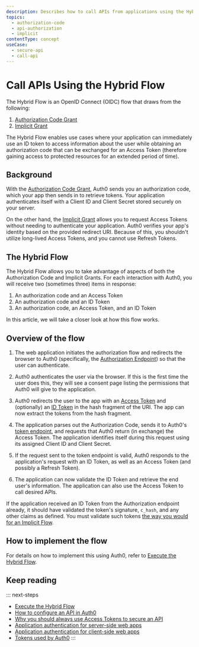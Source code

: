 ```yaml
---
description: Describes how to call APIs from applications using the Hybrid Flow
topics:
  - authorization-code
  - api-authorization
  - implicit
contentType: concept
useCase:
  - secure-api
  - call-api
---
```

# Call APIs Using the Hybrid Flow

The Hybrid Flow is an OpenID Connect (OIDC) flow that draws from the following:

1. [Authorization Code Grant](/api-auth/grant/authorization-code)
2. [Implicit Grant](/articles/api-auth/grant/implicit)

The Hybrid Flow enables use cases where your application can immediately use an ID token to access information about the user while obtaining an authorization code that can be exchanged for an Access Token (therefore gaining access to protected resources for an extended period of time).

## Background

With the [Authorization Code Grant](/api-auth/grant/authorization-code), Auth0 sends you an authorization code, which your app then sends in to retrieve tokens. Your application authenticates itself with a Client ID and Client Secret stored securely on your server.

On the other hand, the [Implicit Grant](/articles/api-auth/grant/implicit) allows you to request Access Tokens without needing to authenticate your application. Auth0 verifies your app's identity based on the provided redirect URI. Because of this, you shouldn't utilize long-lived Access Tokens, and you cannot use Refresh Tokens.

## The Hybrid Flow

The Hybrid Flow allows you to take advantage of aspects of both the Authorization Code and Implicit Grants. For each interaction with Auth0, you will receive two (sometimes three) items in response:

1. An authorization code and an Access Token
1. An authorization code and an ID Token
1. An authorization code, an Access Token, and an ID Token

In this article, we will take a closer look at how this flow works.

## Overview of the flow

1. The web application initiates the authorization flow and redirects the browser to Auth0 (specifically, the [Authorization Endpoint](/api/authentication#authorization-code-grant)) so that the user can authenticate.

1. Auth0 authenticates the user via the browser. If this is the first time the user does this, they will see a consent page listing the permissions that Auth0 will give to the application.

1. Auth0 redirects the user to the app with an [Access Token](/tokens/access-token) and (optionally) an [ID Token](/tokens/id-token) in the hash fragment of the URI. The app can now extract the tokens from the hash fragment.

1. The application parses out the Authorization Code, sends it to Auth0's [token endpoint](/api/authentication?http#authorization-code), and requests that Auth0 return (in exchange) the Access Token. The application identifies itself during this request using its assigned Client ID and Client Secret.

1. If the request sent to the token endpoint is valid, Auth0 responds to the application's request with an ID Token, as well as an Access Token (and possibly a Refresh Token).

1. The application can now validate the ID Token and retrieve the end user's information. The application can also use the Access Token to call desired APIs.

  If the application received an ID Token from the Authorization endpoint already, it should have validated the token's signature, `c_hash`, and any other claims as defined. You must validate such tokens [the way you would for an Implicit Flow](https://openid.net/specs/openid-connect-core-1_0.html#ImplicitIDTValidation).

## How to implement the flow

For details on how to implement this using Auth0, refer to [Execute the Hybrid Flow](/api-auth/tutorials/hybrid-flow).

## Keep reading

::: next-steps
- [Execute the Hybrid Flow](/api-auth/tutorials/hybrid-flow)
- [How to configure an API in Auth0](/apis)
- [Why you should always use Access Tokens to secure an API](/api-auth/why-use-access-tokens-to-secure-apis)
- [Application authentication for server-side web apps](/application-auth/server-side-web)
- [Application authentication for client-side web apps](client-side-web)
- [Tokens used by Auth0](/tokens)
:::